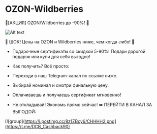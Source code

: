 # OZON-Wildberries
🚀[АКЦИЯ] OZON/Wildberries до -90%! 🚀

![Alt text](https://i.postimg.cc/52nbncpZ/c64d16d5-6760-49b2-8e47-cf173868d251-1.jpg)

💎 ШОК! Цены на OZON и Wildberries ниже, чем когда-либо! 💎

- Подарочные сертификаты со скидкой 5-90%! Подари дорогой подарок или купи для себя выгодно!

- Как получить? Всё просто:

- Переходи в наш Telegram-канал по ссылке ниже.

- Выбирай номинал и смотри финальную цену.

- Оплачиваешь и получаешь сертификат мгновенно!

- Не откладывай! Экономь прямо сейчас!
➡️ ПЕРЕЙТИ В КАНАЛ ЗА ВЫГОДОЙ:

[![group](https://i.postimg.cc/8z1ZBcy6/CHHHH2.png](https://t.me/DCB_Cashback90)
